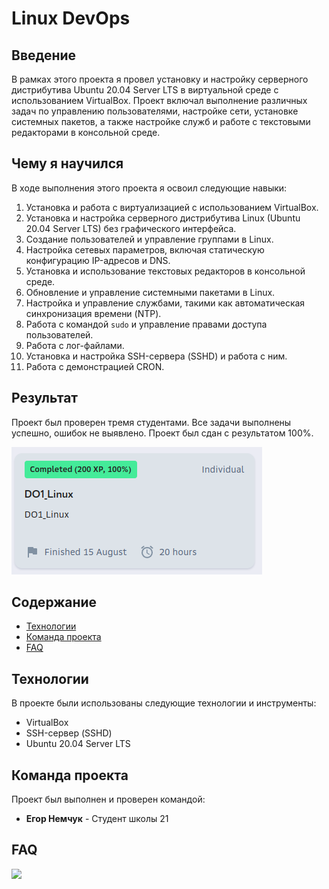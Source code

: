 # Linux DevOps

## Введение

В рамках этого проекта я провел установку и настройку серверного дистрибутива Ubuntu 20.04 Server LTS в виртуальной среде с использованием VirtualBox. Проект включал выполнение различных задач по управлению пользователями, настройке сети, установке системных пакетов, а также настройке служб и работе с текстовыми редакторами в консольной среде.

## Чему я научился

В ходе выполнения этого проекта я освоил следующие навыки:

1. Установка и работа с виртуализацией с использованием VirtualBox.
2. Установка и настройка серверного дистрибутива Linux (Ubuntu 20.04 Server LTS) без графического интерфейса.
3. Создание пользователей и управление группами в Linux.
4. Настройка сетевых параметров, включая статическую конфигурацию IP-адресов и DNS.
5. Установка и использование текстовых редакторов в консольной среде.
6. Обновление и управление системными пакетами в Linux.
7. Настройка и управление службами, такими как автоматическая синхронизация времени (NTP).
8. Работа с командой `sudo` и управление правами доступа пользователей.
9. Работа с лог-файлами.
10. Установка и настройка SSH-сервера (SSHD) и работа с ним.
11. Работа с демонстрацией CRON.

## Результат

Проект был проверен тремя студентами. Все задачи выполнены успешно, ошибок не выявлено. Проект был сдан с результатом 100%.

![Результат](/Linux_one/D01_Linux-1-master/misc/%20result.png)

## Содержание

- [Технологии](#технологии)
- [Команда проекта](#команда-проекта)
- [FAQ](#faq)

## Технологии

В проекте были использованы следующие технологии и инструменты:

- VirtualBox
- SSH-сервер (SSHD)
- Ubuntu 20.04 Server LTS

## Команда проекта

Проект был выполнен и проверен командой:

- **Егор Немчук** - Студент школы 21

## FAQ

<div id="header" align="left">
  <img src="https://i.giphy.com/media/v1.Y2lkPTc5MGI3NjExbG5wMGx4MDc5eWc1M2t5M2p2aWthMHd1aTdtbHNia253bnd1MTFjeSZlcD12MV9pbnRlcm5hbF9naWZfYnlfaWQmY3Q9Zw/14pUUmCj9ysy6A/giphy.gif" width="300"/>
</div>

